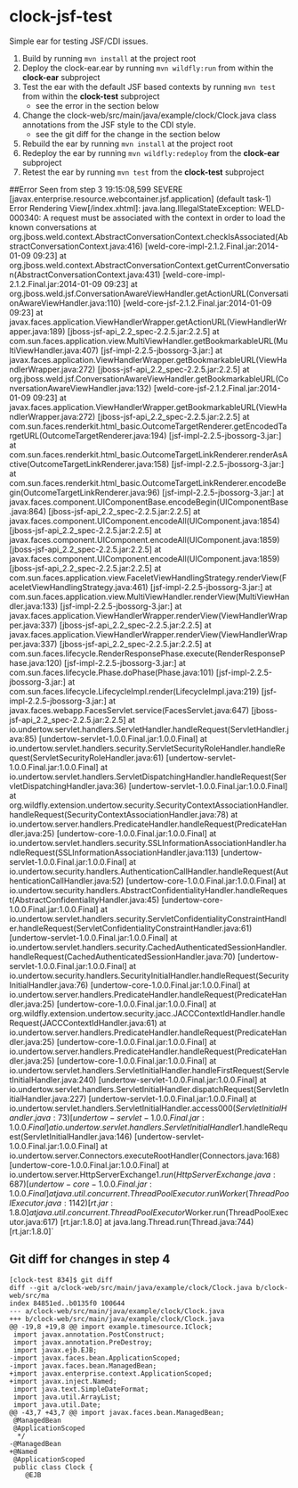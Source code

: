 # clock-jsf-test

Simple ear for testing JSF/CDI issues.

1. Build by running `mvn install` at the project root
2. Deploy the clock-ear.ear by running `mvn wildfly:run` from within the **clock-ear** subproject
3. Test the ear with the default JSF based contexts by running `mvn test` from within the **clock-test** subproject
   * see the error in the section below
4. Change the clock-web/src/main/java/example/clock/Clock.java class annotations from the JSF style to the CDI style.
   * see the git diff for the change in the section below
5. Rebuild the ear by running `mvn install` at the project root
6. Redeploy the ear by running `mvn wildfly:redeploy` from the **clock-ear** subproject
7. Retest the ear by running `mvn test` from the **clock-test** subproject

##Error Seen from step 3
    19:15:08,599 SEVERE [javax.enterprise.resource.webcontainer.jsf.application] (default task-1) Error Rendering View[/index.xhtml]: java.lang.IllegalStateException: WELD-000340: A request must be associated with the context in order to load the known conversations
    at org.jboss.weld.context.AbstractConversationContext.checkIsAssociated(AbstractConversationContext.java:416) [weld-core-impl-2.1.2.Final.jar:2014-01-09 09:23]
    at org.jboss.weld.context.AbstractConversationContext.getCurrentConversation(AbstractConversationContext.java:431) [weld-core-impl-2.1.2.Final.jar:2014-01-09 09:23]
    at org.jboss.weld.jsf.ConversationAwareViewHandler.getActionURL(ConversationAwareViewHandler.java:110) [weld-core-jsf-2.1.2.Final.jar:2014-01-09 09:23]
    at javax.faces.application.ViewHandlerWrapper.getActionURL(ViewHandlerWrapper.java:189) [jboss-jsf-api_2.2_spec-2.2.5.jar:2.2.5]
    at com.sun.faces.application.view.MultiViewHandler.getBookmarkableURL(MultiViewHandler.java:407) [jsf-impl-2.2.5-jbossorg-3.jar:]
    at javax.faces.application.ViewHandlerWrapper.getBookmarkableURL(ViewHandlerWrapper.java:272) [jboss-jsf-api_2.2_spec-2.2.5.jar:2.2.5]
    at org.jboss.weld.jsf.ConversationAwareViewHandler.getBookmarkableURL(ConversationAwareViewHandler.java:132) [weld-core-jsf-2.1.2.Final.jar:2014-01-09 09:23]
    at javax.faces.application.ViewHandlerWrapper.getBookmarkableURL(ViewHandlerWrapper.java:272) [jboss-jsf-api_2.2_spec-2.2.5.jar:2.2.5]
    at com.sun.faces.renderkit.html_basic.OutcomeTargetRenderer.getEncodedTargetURL(OutcomeTargetRenderer.java:194) [jsf-impl-2.2.5-jbossorg-3.jar:]
    at com.sun.faces.renderkit.html_basic.OutcomeTargetLinkRenderer.renderAsActive(OutcomeTargetLinkRenderer.java:158) [jsf-impl-2.2.5-jbossorg-3.jar:]
    at com.sun.faces.renderkit.html_basic.OutcomeTargetLinkRenderer.encodeBegin(OutcomeTargetLinkRenderer.java:96) [jsf-impl-2.2.5-jbossorg-3.jar:]
    at javax.faces.component.UIComponentBase.encodeBegin(UIComponentBase.java:864) [jboss-jsf-api_2.2_spec-2.2.5.jar:2.2.5]
    at javax.faces.component.UIComponent.encodeAll(UIComponent.java:1854) [jboss-jsf-api_2.2_spec-2.2.5.jar:2.2.5]
    at javax.faces.component.UIComponent.encodeAll(UIComponent.java:1859) [jboss-jsf-api_2.2_spec-2.2.5.jar:2.2.5]
    at javax.faces.component.UIComponent.encodeAll(UIComponent.java:1859) [jboss-jsf-api_2.2_spec-2.2.5.jar:2.2.5]
    at com.sun.faces.application.view.FaceletViewHandlingStrategy.renderView(FaceletViewHandlingStrategy.java:461) [jsf-impl-2.2.5-jbossorg-3.jar:]
    at com.sun.faces.application.view.MultiViewHandler.renderView(MultiViewHandler.java:133) [jsf-impl-2.2.5-jbossorg-3.jar:]
    at javax.faces.application.ViewHandlerWrapper.renderView(ViewHandlerWrapper.java:337) [jboss-jsf-api_2.2_spec-2.2.5.jar:2.2.5]
    at javax.faces.application.ViewHandlerWrapper.renderView(ViewHandlerWrapper.java:337) [jboss-jsf-api_2.2_spec-2.2.5.jar:2.2.5]
    at com.sun.faces.lifecycle.RenderResponsePhase.execute(RenderResponsePhase.java:120) [jsf-impl-2.2.5-jbossorg-3.jar:]
	at com.sun.faces.lifecycle.Phase.doPhase(Phase.java:101) [jsf-impl-2.2.5-jbossorg-3.jar:]
	at com.sun.faces.lifecycle.LifecycleImpl.render(LifecycleImpl.java:219) [jsf-impl-2.2.5-jbossorg-3.jar:]
	at javax.faces.webapp.FacesServlet.service(FacesServlet.java:647) [jboss-jsf-api_2.2_spec-2.2.5.jar:2.2.5]
	at io.undertow.servlet.handlers.ServletHandler.handleRequest(ServletHandler.java:85) [undertow-servlet-1.0.0.Final.jar:1.0.0.Final]
	at io.undertow.servlet.handlers.security.ServletSecurityRoleHandler.handleRequest(ServletSecurityRoleHandler.java:61) [undertow-servlet-1.0.0.Final.jar:1.0.0.Final]
	at io.undertow.servlet.handlers.ServletDispatchingHandler.handleRequest(ServletDispatchingHandler.java:36) [undertow-servlet-1.0.0.Final.jar:1.0.0.Final]
	at org.wildfly.extension.undertow.security.SecurityContextAssociationHandler.handleRequest(SecurityContextAssociationHandler.java:78)
	at io.undertow.server.handlers.PredicateHandler.handleRequest(PredicateHandler.java:25) [undertow-core-1.0.0.Final.jar:1.0.0.Final]
	at io.undertow.servlet.handlers.security.SSLInformationAssociationHandler.handleRequest(SSLInformationAssociationHandler.java:113) [undertow-servlet-1.0.0.Final.jar:1.0.0.Final]
	at io.undertow.security.handlers.AuthenticationCallHandler.handleRequest(AuthenticationCallHandler.java:52) [undertow-core-1.0.0.Final.jar:1.0.0.Final]
	at io.undertow.security.handlers.AbstractConfidentialityHandler.handleRequest(AbstractConfidentialityHandler.java:45) [undertow-core-1.0.0.Final.jar:1.0.0.Final]
	at io.undertow.servlet.handlers.security.ServletConfidentialityConstraintHandler.handleRequest(ServletConfidentialityConstraintHandler.java:61) [undertow-servlet-1.0.0.Final.jar:1.0.0.Final]
	at io.undertow.servlet.handlers.security.CachedAuthenticatedSessionHandler.handleRequest(CachedAuthenticatedSessionHandler.java:70) [undertow-servlet-1.0.0.Final.jar:1.0.0.Final]
	at io.undertow.security.handlers.SecurityInitialHandler.handleRequest(SecurityInitialHandler.java:76) [undertow-core-1.0.0.Final.jar:1.0.0.Final]
	at io.undertow.server.handlers.PredicateHandler.handleRequest(PredicateHandler.java:25) [undertow-core-1.0.0.Final.jar:1.0.0.Final]
	at org.wildfly.extension.undertow.security.jacc.JACCContextIdHandler.handleRequest(JACCContextIdHandler.java:61)
	at io.undertow.server.handlers.PredicateHandler.handleRequest(PredicateHandler.java:25) [undertow-core-1.0.0.Final.jar:1.0.0.Final]
	at io.undertow.server.handlers.PredicateHandler.handleRequest(PredicateHandler.java:25) [undertow-core-1.0.0.Final.jar:1.0.0.Final]
	at io.undertow.servlet.handlers.ServletInitialHandler.handleFirstRequest(ServletInitialHandler.java:240) [undertow-servlet-1.0.0.Final.jar:1.0.0.Final]
	at io.undertow.servlet.handlers.ServletInitialHandler.dispatchRequest(ServletInitialHandler.java:227) [undertow-servlet-1.0.0.Final.jar:1.0.0.Final]
	at io.undertow.servlet.handlers.ServletInitialHandler.access$000(ServletInitialHandler.java:73) [undertow-servlet-1.0.0.Final.jar:1.0.0.Final]
	at io.undertow.servlet.handlers.ServletInitialHandler$1.handleRequest(ServletInitialHandler.java:146) [undertow-servlet-1.0.0.Final.jar:1.0.0.Final]
	at io.undertow.server.Connectors.executeRootHandler(Connectors.java:168) [undertow-core-1.0.0.Final.jar:1.0.0.Final]
	at io.undertow.server.HttpServerExchange$1.run(HttpServerExchange.java:687) [undertow-core-1.0.0.Final.jar:1.0.0.Final]
	at java.util.concurrent.ThreadPoolExecutor.runWorker(ThreadPoolExecutor.java:1142) [rt.jar:1.8.0]
	at java.util.concurrent.ThreadPoolExecutor$Worker.run(ThreadPoolExecutor.java:617) [rt.jar:1.8.0]
	at java.lang.Thread.run(Thread.java:744) [rt.jar:1.8.0]`

## Git diff for changes in step 4

	[clock-test 834]$ git diff
	diff --git a/clock-web/src/main/java/example/clock/Clock.java b/clock-web/src/ma
	index 84851ed..b0135f0 100644
	--- a/clock-web/src/main/java/example/clock/Clock.java
	+++ b/clock-web/src/main/java/example/clock/Clock.java
	@@ -19,8 +19,8 @@ import example.timesource.IClock;
	 import javax.annotation.PostConstruct;
	 import javax.annotation.PreDestroy;
	 import javax.ejb.EJB;
	-import javax.faces.bean.ApplicationScoped;
	-import javax.faces.bean.ManagedBean;
	+import javax.enterprise.context.ApplicationScoped;
	+import javax.inject.Named;
	 import java.text.SimpleDateFormat;
	 import java.util.ArrayList;
	 import java.util.Date;
	@@ -43,7 +43,7 @@ import javax.faces.bean.ManagedBean;
	 @ManagedBean
	 @ApplicationScoped
	  */
	-@ManagedBean
	+@Named
	 @ApplicationScoped
	 public class Clock {
	    @EJB

